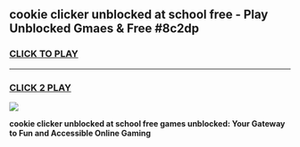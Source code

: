 
## cookie clicker unblocked at school free - Play Unblocked Gmaes & Free #8c2dp
<h3>
<a href="https://news.freeplayer.one?title=cookie_clicker_unblocked_at_school_free&ref=03M">CLICK TO PLAY</a></h3>
<hr>

<h3>
<a href="https://news.freeplayer.one?title=cookie_clicker_unblocked_at_school_free&ref=03M">CLICK 2 PLAY</a>
  
</h3>

<a href="https://news.freeplayer.one?title=cookie_clicker_unblocked_at_school_free&ref=03M"><img src="https://clearcache.store/games.png"></a>


**cookie clicker unblocked at school free games unblocked: Your Gateway to Fun and Accessible Online Gaming**
